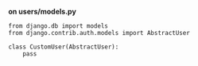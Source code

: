 **on users/models.py**

    from django.db import models
    from django.contrib.auth.models import AbstractUser

    class CustomUser(AbstractUser):
        pass
